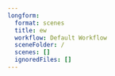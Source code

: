 ```yaml
---
longform:
  format: scenes
  title: ew
  workflow: Default Workflow
  sceneFolder: /
  scenes: []
  ignoredFiles: []
---
```

